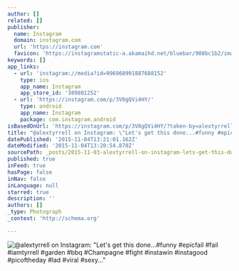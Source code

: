 ```yaml
---
author: []
related: []
publisher:
  name: Instagram
  domain: instagram.com
  url: 'https://instagram.com'
  favicon: 'https://instagramstatic-a.akamaihd.net/bluebar/908bc1b2/images/ico/favicon.ico'
keywords: []
app_links:
  - url: 'instagram://media?id=996968991887688152'
    type: ios
    app_name: Instagram
    app_store_id: '389801252'
  - url: 'https://instagram.com/p/3V8gQVi4HY/'
    type: android
    app_name: Instagram
    package: com.instagram.android
isBasedOnUrl: 'https://instagram.com/p/3V8gQVi4HY/?taken-by=alextyrrell'
title: "@alextyrrell on Instagram: \"Let's get this done...#funny #epicfail #fail #iamtyrrell #garden #bbq #Champagne #fight #instawin #instagood #picoftheday #lad #viral #sexy...\""
datePublished: '2015-11-04T13:21:01.162Z'
dateModified: '2015-11-04T13:20:54.870Z'
sourcePath: _posts/2015-11-03-alextyrrell-on-instagram-lets-get-this-donefunny-ep.md
published: true
inFeed: true
hasPage: false
inNav: false
inLanguage: null
starred: true
description: ''
authors: []
_type: Photograph
_context: 'http://schema.org'

---
```

![&commat;alextyrrell on Instagram&colon; "Let's get this done&period;&period;&period;&num;funny &num;epicfail &num;fail &num;iamtyrrell &num;garden &num;bbq &num;Champagne &num;fight &num;instawin &num;instagood &num;picoftheday &num;lad &num;viral &num;sexy&period;&period;&period;"](https://scontent.cdninstagram.com/hphotos-xap1/t51.2885-15/e15/11283337_773076399479297_654161334_n.jpg)